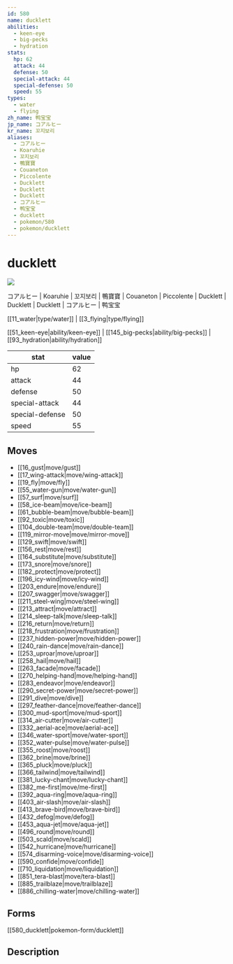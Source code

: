 ```yaml
---
id: 580
name: ducklett
abilities:
  - keen-eye
  - big-pecks
  - hydration
stats:
  hp: 62
  attack: 44
  defense: 50
  special-attack: 44
  special-defense: 50
  speed: 55
types:
  - water
  - flying
zh_name: 鸭宝宝
jp_name: コアルヒー
kr_name: 꼬지보리
aliases:
  - コアルヒー
  - Koaruhie
  - 꼬지보리
  - 鴨寶寶
  - Couaneton
  - Piccolente
  - Ducklett
  - Ducklett
  - Ducklett
  - コアルヒー
  - 鸭宝宝
  - ducklett
  - pokemon/580
  - pokemon/ducklett
---
```

# ducklett

![](https://raw.githubusercontent.com/PokeAPI/sprites/master/sprites/pokemon/580.png)

コアルヒー | Koaruhie | 꼬지보리 | 鴨寶寶 | Couaneton | Piccolente | Ducklett | Ducklett | Ducklett | コアルヒー | 鸭宝宝

[[11_water|type/water]] | [[3_flying|type/flying]]

[[51_keen-eye|ability/keen-eye]] | [[145_big-pecks|ability/big-pecks]] | [[93_hydration|ability/hydration]]

|stat|value|
|---|---|
|hp|62|
|attack|44|
|defense|50|
|special-attack|44|
|special-defense|50|
|speed|55|


## Moves

- [[16_gust|move/gust]]
- [[17_wing-attack|move/wing-attack]]
- [[19_fly|move/fly]]
- [[55_water-gun|move/water-gun]]
- [[57_surf|move/surf]]
- [[58_ice-beam|move/ice-beam]]
- [[61_bubble-beam|move/bubble-beam]]
- [[92_toxic|move/toxic]]
- [[104_double-team|move/double-team]]
- [[119_mirror-move|move/mirror-move]]
- [[129_swift|move/swift]]
- [[156_rest|move/rest]]
- [[164_substitute|move/substitute]]
- [[173_snore|move/snore]]
- [[182_protect|move/protect]]
- [[196_icy-wind|move/icy-wind]]
- [[203_endure|move/endure]]
- [[207_swagger|move/swagger]]
- [[211_steel-wing|move/steel-wing]]
- [[213_attract|move/attract]]
- [[214_sleep-talk|move/sleep-talk]]
- [[216_return|move/return]]
- [[218_frustration|move/frustration]]
- [[237_hidden-power|move/hidden-power]]
- [[240_rain-dance|move/rain-dance]]
- [[253_uproar|move/uproar]]
- [[258_hail|move/hail]]
- [[263_facade|move/facade]]
- [[270_helping-hand|move/helping-hand]]
- [[283_endeavor|move/endeavor]]
- [[290_secret-power|move/secret-power]]
- [[291_dive|move/dive]]
- [[297_feather-dance|move/feather-dance]]
- [[300_mud-sport|move/mud-sport]]
- [[314_air-cutter|move/air-cutter]]
- [[332_aerial-ace|move/aerial-ace]]
- [[346_water-sport|move/water-sport]]
- [[352_water-pulse|move/water-pulse]]
- [[355_roost|move/roost]]
- [[362_brine|move/brine]]
- [[365_pluck|move/pluck]]
- [[366_tailwind|move/tailwind]]
- [[381_lucky-chant|move/lucky-chant]]
- [[382_me-first|move/me-first]]
- [[392_aqua-ring|move/aqua-ring]]
- [[403_air-slash|move/air-slash]]
- [[413_brave-bird|move/brave-bird]]
- [[432_defog|move/defog]]
- [[453_aqua-jet|move/aqua-jet]]
- [[496_round|move/round]]
- [[503_scald|move/scald]]
- [[542_hurricane|move/hurricane]]
- [[574_disarming-voice|move/disarming-voice]]
- [[590_confide|move/confide]]
- [[710_liquidation|move/liquidation]]
- [[851_tera-blast|move/tera-blast]]
- [[885_trailblaze|move/trailblaze]]
- [[886_chilling-water|move/chilling-water]]

## Forms



[[580_ducklett|pokemon-form/ducklett]]

## Description



